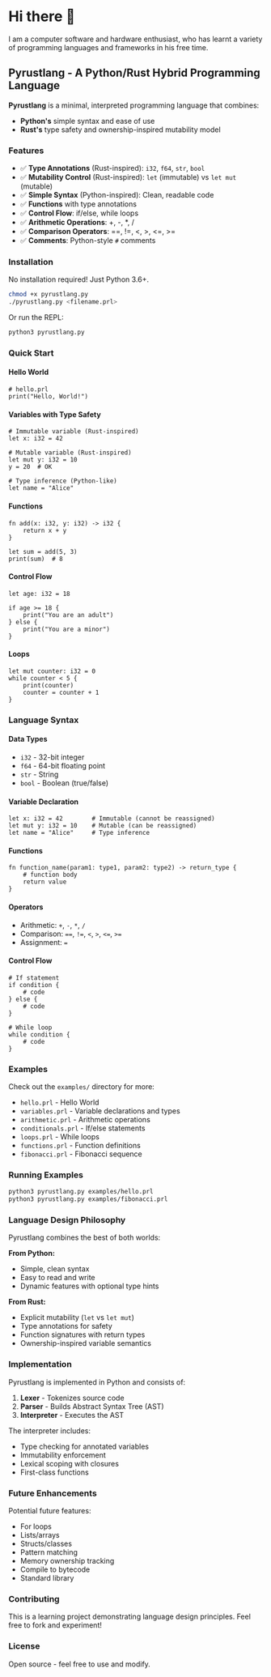 
# Hi there 👋 

I am a computer software and hardware enthusiast, who has learnt a variety of programming languages and frameworks in his free time.

## Pyrustlang - A Python/Rust Hybrid Programming Language

**Pyrustlang** is a minimal, interpreted programming language that combines:
- **Python's** simple syntax and ease of use
- **Rust's** type safety and ownership-inspired mutability model

### Features

- ✅ **Type Annotations** (Rust-inspired): `i32`, `f64`, `str`, `bool`
- ✅ **Mutability Control** (Rust-inspired): `let` (immutable) vs `let mut` (mutable)
- ✅ **Simple Syntax** (Python-inspired): Clean, readable code
- ✅ **Functions** with type annotations
- ✅ **Control Flow**: if/else, while loops
- ✅ **Arithmetic Operations**: +, -, *, /
- ✅ **Comparison Operators**: ==, !=, <, >, <=, >=
- ✅ **Comments**: Python-style `#` comments

### Installation

No installation required! Just Python 3.6+.

```bash
chmod +x pyrustlang.py
./pyrustlang.py <filename.prl>
```

Or run the REPL:
```bash
python3 pyrustlang.py
```

### Quick Start

#### Hello World
```pyrustlang
# hello.prl
print("Hello, World!")
```

#### Variables with Type Safety
```pyrustlang
# Immutable variable (Rust-inspired)
let x: i32 = 42

# Mutable variable (Rust-inspired)
let mut y: i32 = 10
y = 20  # OK

# Type inference (Python-like)
let name = "Alice"
```

#### Functions
```pyrustlang
fn add(x: i32, y: i32) -> i32 {
    return x + y
}

let sum = add(5, 3)
print(sum)  # 8
```

#### Control Flow
```pyrustlang
let age: i32 = 18

if age >= 18 {
    print("You are an adult")
} else {
    print("You are a minor")
}
```

#### Loops
```pyrustlang
let mut counter: i32 = 0
while counter < 5 {
    print(counter)
    counter = counter + 1
}
```

### Language Syntax

#### Data Types
- `i32` - 32-bit integer
- `f64` - 64-bit floating point
- `str` - String
- `bool` - Boolean (true/false)

#### Variable Declaration
```pyrustlang
let x: i32 = 42        # Immutable (cannot be reassigned)
let mut y: i32 = 10    # Mutable (can be reassigned)
let name = "Alice"     # Type inference
```

#### Functions
```pyrustlang
fn function_name(param1: type1, param2: type2) -> return_type {
    # function body
    return value
}
```

#### Operators
- Arithmetic: `+`, `-`, `*`, `/`
- Comparison: `==`, `!=`, `<`, `>`, `<=`, `>=`
- Assignment: `=`

#### Control Flow
```pyrustlang
# If statement
if condition {
    # code
} else {
    # code
}

# While loop
while condition {
    # code
}
```

### Examples

Check out the `examples/` directory for more:
- `hello.prl` - Hello World
- `variables.prl` - Variable declarations and types
- `arithmetic.prl` - Arithmetic operations
- `conditionals.prl` - If/else statements
- `loops.prl` - While loops
- `functions.prl` - Function definitions
- `fibonacci.prl` - Fibonacci sequence

### Running Examples

```bash
python3 pyrustlang.py examples/hello.prl
python3 pyrustlang.py examples/fibonacci.prl
```

### Language Design Philosophy

Pyrustlang combines the best of both worlds:

**From Python:**
- Simple, clean syntax
- Easy to read and write
- Dynamic features with optional type hints

**From Rust:**
- Explicit mutability (`let` vs `let mut`)
- Type annotations for safety
- Function signatures with return types
- Ownership-inspired variable semantics

### Implementation

Pyrustlang is implemented in Python and consists of:
1. **Lexer** - Tokenizes source code
2. **Parser** - Builds Abstract Syntax Tree (AST)
3. **Interpreter** - Executes the AST

The interpreter includes:
- Type checking for annotated variables
- Immutability enforcement
- Lexical scoping with closures
- First-class functions

### Future Enhancements

Potential future features:
- For loops
- Lists/arrays
- Structs/classes
- Pattern matching
- Memory ownership tracking
- Compile to bytecode
- Standard library

### Contributing

This is a learning project demonstrating language design principles. Feel free to fork and experiment!

### License

Open source - feel free to use and modify.
